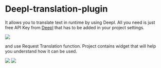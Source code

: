 # Deepl-translation-plugin
It allows you to translate text in runtime by using Deepl. All you need is just free API Key from [Deepl](https://www.deepl.com/pl/pro-api?cta=header-pro-api/) that has to be added in your project settings.
 
<img src="https://raw.githubusercontent.com/9wind/Deepl-translation-plugin5x/main/1.png">

and use Request Translation function. Project contains widget that will help you understand how it can be used.

<img src="https://raw.githubusercontent.com/9wind/Deepl-translation-plugin5x/main/2.png">
<img src="https://raw.githubusercontent.com/9wind/Deepl-translation-plugin5x/main/3.png">
